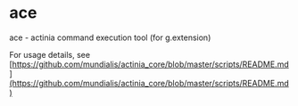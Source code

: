 # ace
 ace - actinia command execution tool (for g.extension) 

For usage details, see [https://github.com/mundialis/actinia_core/blob/master/scripts/README.md](https://github.com/mundialis/actinia_core/blob/master/scripts/README.md)
